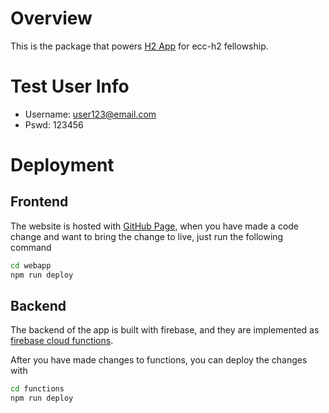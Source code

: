 # Overview
This is the package that powers [H2 App](https://ekch2h2.github.io/h2-app/) for ecc-h2 fellowship.

# Test User Info
* Username: user123@email.com
* Pswd: 123456

# Deployment
## Frontend
The website is hosted with [GitHub Page](https://pages.github.com/), when you have made a code change
and want to bring the change to live, just run the following command
```bash
cd webapp
npm run deploy
```

## Backend
The backend of the app is built with firebase, and they are implemented
as [firebase cloud functions](https://firebase.google.com/docs/functions).

After you have made changes to functions, you can deploy the changes with
```bash
cd functions
npm run deploy
```